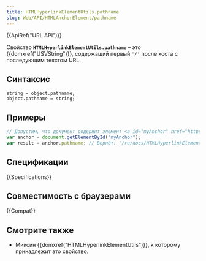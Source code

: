 ```yaml
---
title: HTMLHyperlinkElementUtils.pathname
slug: Web/API/HTMLAnchorElement/pathname
---
```


{{ApiRef("URL API")}}

Свойство **`HTMLHyperlinkElementUtils.pathname`** – это {{domxref("USVString")}}, содержащий первый `'/'` после хоста с последующим текстом URL.

## Синтаксис

```
string = object.pathname;
object.pathname = string;
```

## Примеры

```js
// Допустим, что документ содержит элемент <a id="myAnchor" href="https://developer.mozilla.org/ru/docs/HTMLHyperlinkElementUtils.pathname">
var anchor = document.getElementById("myAnchor");
var result = anchor.pathname; // Вернёт: '/ru/docs/HTMLHyperlinkElementUtils.pathname'
```

## Спецификации

{{Specifications}}

## Совместимость с браузерами

{{Compat}}

## Смотрите также

- Миксин {{domxref("HTMLHyperlinkElementUtils")}}, к которому принадлежит это свойство.
